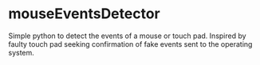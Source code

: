# mouseEventsDetector
Simple python to detect the events of a mouse or touch pad. Inspired by faulty touch pad seeking confirmation of fake events sent to the operating system. 
